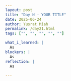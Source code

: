 ```yaml
---
layout: post
title: "Day N – YOUR TITLE"
date: 2025-06-24
author: Yusrat Miah
permalink: /day21.html
tags: ["", "", "", "", ""]

what_i_learned: |
  As
blockers: |
  As
reflection: |
  As

---
```


